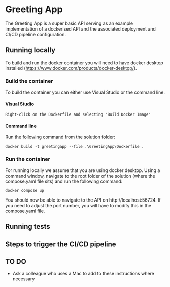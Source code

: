 # Greeting App

The Greeting App is a super basic API serving as an example implementation of a dockerised API and the associated deployment and CI/CD pipeline configuration.

## Running locally
To build and run the docker container you will need to have docker desktop installed (https://www.docker.com/products/docker-desktop/).

### Build the container
To build the container you can either use Visual Studio or the command line.

#### Visual Studio
```
Right-click on the Dockerfile and selecting "Build Docker Image"
```

#### Command line
Run the following command from the solution folder:
```
docker build -t greetingapp --file .\GreetingApp\Dockerfile .
```

### Run the container
For running locally we assume that you are using docker desktop. Using a command window, navigate to the root folder of the solution (where the compose.yaml file sits) and run the following command:

```
docker compose up
```
You should now be able to navigate to the API on http://localhost:56724. If you need to adjust the port number, you will have to modify this in the compose.yaml file.

## Running tests




## Steps to trigger the CI/CD pipeline




## TO DO
- Ask a colleague who uses a Mac to add to these instructions where necessary
